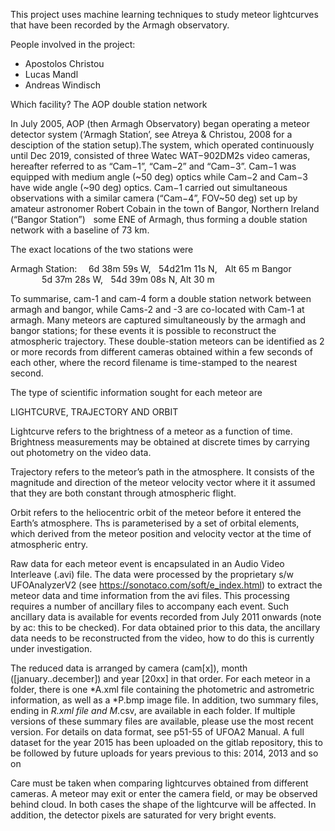 This project uses machine learning techniques to study meteor lightcurves that have been recorded by the Armagh observatory.

People involved in the project: 
* Apostolos Christou
* Lucas Mandl 
* Andreas Windisch


Which facility? The AOP double station network


In July 2005, AOP (then Armagh Observatory) began operating a meteor detector system (‘Armagh Station’, see Atreya & Christou, 2008 for a desciption of the station setup).The system, which operated continuously until Dec 2019, consisted of three Watec WAT−902DM2s video cameras, hereafter referred to as “Cam−1”, “Cam−2” and “Cam−3”. Cam−1 was equipped with medium angle (~50 deg) optics while Cam−2 and Cam−3 have wide angle (~90 deg) optics. Cam−1 carried out simultaneous observations with a similar camera (“Cam−4”, FOV~50 deg) set up by amateur astronomer Robert Cobain in the town of Bangor, Northern Ireland (“Bangor Station”)    some ENE of Armagh, thus forming a double station network with a baseline of 73 km.

The exact locations of the two stations were 

Armagh Station:      6d 38m 59s W,    54d21m 11s N,    Alt 65 m
Bangor                                  5d 37m 28s W,    54d 39m 08s N, Alt 30 m

To summarise, cam-1 and cam-4 form a double station network between armagh and bangor, while Cams-2 and -3 are co-located with Cam-1 at armagh. Many meteors are captured simultaneously by the armagh and bangor stations; for these events it is possible to reconstruct the atmospheric trajectory. These double-station meteors can be identified as 2 or more records from different cameras obtained within a few seconds of each other, where the record filename is time-stamped to the nearest second.

The type of scientific information sought for each meteor are

LIGHTCURVE, TRAJECTORY AND ORBIT

Lightcurve refers to the brightness of a meteor as a function of time. Brightness measurements may be obtained at discrete times by carrying out photometry on the video data.

Trajectory refers to the meteor’s path in the atmosphere. It consists of the magnitude and direction of the meteor velocity vector where it it assumed that they are both constant through atmospheric flight.
 
Orbit refers to the heliocentric orbit of the meteor before it entered the Earth’s atmosphere. Ths is parameterised by a set of orbital elements, which derived from the meteor position and velocity vector at the time of atmospheric entry.    

Raw data for each meteor event is encapsulated in an Audio Video Interleave (.avi) file. The data were processed by the proprietary s/w UFOAnalyzerV2 (see https://sonotaco.com/soft/e_index.html) to extract the meteor data and time information from the avi files. This processing requires a number of ancillary files to accompany each event. Such ancillary data is available for events recorded from July 2011 onwards (note by ac: this to be checked). For data obtained prior to this data, the ancillary data needs to be reconstructed from the video, how to do this is currently under investigation.

The reduced data is arranged by camera (cam[x]), month ([january..december]) and year [20xx] in that order. For each meteor in a folder, there is one *A.xml file containing the photometric and astrometric information, as well as a *P.bmp image file. In addition, two summary files, ending in *R.xml file and M*.csv, are available in each folder. If multiple versions of these summary files are available, please use the most recent version. For details on data format, see p51-55 of UFOA2 Manual. A full dataset for the year 2015 has been uploaded on the gitlab repository, this to be followed by future uploads for years previous to this: 2014, 2013 and so on

Care must be taken when comparing lightcurves obtained from different cameras. A meteor may exit or enter the camera field, or may be observed behind cloud. In both cases the shape of the lightcurve will be affected. In addition, the detector pixels are saturated for very bright events. 
